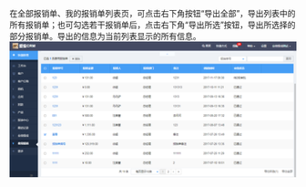 在全部报销单、我的报销单列表页，可点击右下角按钮“导出全部”，导出列表中的所有报销单；也可勾选若干报销单后，点击右下角“导出所选”按钮，导出所选择的部分报销单。导出的信息为当前列表显示的所有信息。![](/assets/34)

